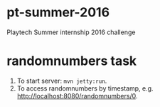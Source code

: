 # pt-summer-2016
Playtech Summer internship 2016 challenge

# randomnumbers task
1. To start server: `mvn jetty:run`.
2. To access randomnumbers by timestamp, e.g. <http://localhost:8080/randomnumbers/0>.

